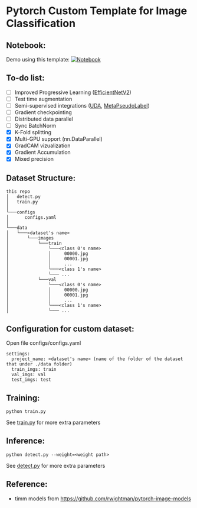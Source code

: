 # Pytorch Custom Template for Image Classification

## Notebook:
Demo using this template:  [![Notebook](https://colab.research.google.com/assets/colab-badge.svg)](https://colab.research.google.com/drive/1Zk87VMlG4DyguhYsXo_NYVvqUypUaKj4?usp=sharing)

## To-do list:
- [ ] Improved Progressive Learning ([EfficientNetV2](https://arxiv.org/abs/2104.00298v1))
- [ ] Test time augmentation
- [ ] Semi-supervised integrations ([UDA](https://arxiv.org/abs/1904.12848), [MetaPseudoLabel](https://arxiv.org/abs/2003.10580))
- [ ] Gradient checkpointing
- [ ] Distributed data parallel
- [ ] Sync BatchNorm
- [x] K-Fold splitting
- [x] Multi-GPU support (nn.DataParallel)
- [x] GradCAM vizualization
- [x] Gradient Accumulation
- [x] Mixed precision

## Dataset Structure:
```
this repo
│   detect.py
│   train.py
│
└───configs
│      configs.yaml
│
└───data  
│   └───<dataset's name>
│       └───images
│           └───train
│               └───<class 0's name>
│               │     00000.jpg
│               │     00001.jpg
│               │     ...
│               └───<class 1's name>
│               └─── ...
│           └───val
│               └───<class 0's name>
│               │     00000.jpg
│               │     00001.jpg
│               │     ...
│               └───<class 1's name>
│               └─── ...
```

## Configuration for custom dataset:
Open file configs/configs.yaml
```
settings:
  project_name: <dataset's name> (name of the folder of the dataset that under ./data folder)
  train_imgs: train
  val_imgs: val
  test_imgs: test
```

## Training:
```
python train.py 
```
See [train.py](https://github.com/kaylode/custom-template/blob/classification/train.py) for more extra parameters

## Inference:
```
python detect.py --weight=<weight path>
```
See [detect.py](https://github.com/kaylode/custom-template/blob/classification/detect.py) for more extra parameters

## Reference:
- timm models from https://github.com/rwightman/pytorch-image-models
